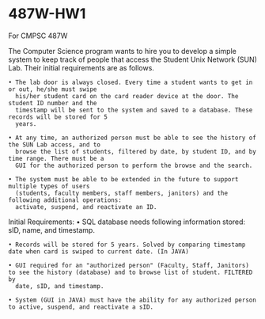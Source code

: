 # 487W-HW1
For CMPSC 487W

The Computer Science program wants to hire you to develop a simple system to keep track of people 
that access the Student Unix Network (SUN) Lab. Their initial requirements are as follows. 

    • The lab door is always closed. Every time a student wants to get in or out, he/she must swipe 
      his/her student card on the card reader device at the door. The student ID number and the 
      timestamp will be sent to the system and saved to a database. These records will be stored for 5 
      years.

    • At any time, an authorized person must be able to see the history of the SUN Lab access, and to 
      browse the list of students, filtered by date, by student ID, and by time range. There must be a 
      GUI for the authorized person to perform the browse and the search.

    • The system must be able to be extended in the future to support multiple types of users 
      (students, faculty members, staff members, janitors) and the following additional operations: 
      activate, suspend, and reactivate an ID.  


Initial Requirements:
    • SQL database needs following information stored: sID, name, and timestamp.
    
    • Records will be stored for 5 years. Solved by comparing timestamp date when card is swiped to current date. (In JAVA)
    
    • GUI required for an "authorized person" (Faculty, Staff, Janitors) to see the history (database) and to browse list of student. FILTERED by
      date, sID, and timestamp.
  
    • System (GUI in JAVA) must have the ability for any authorized person to active, suspend, and reactivate a sID.

